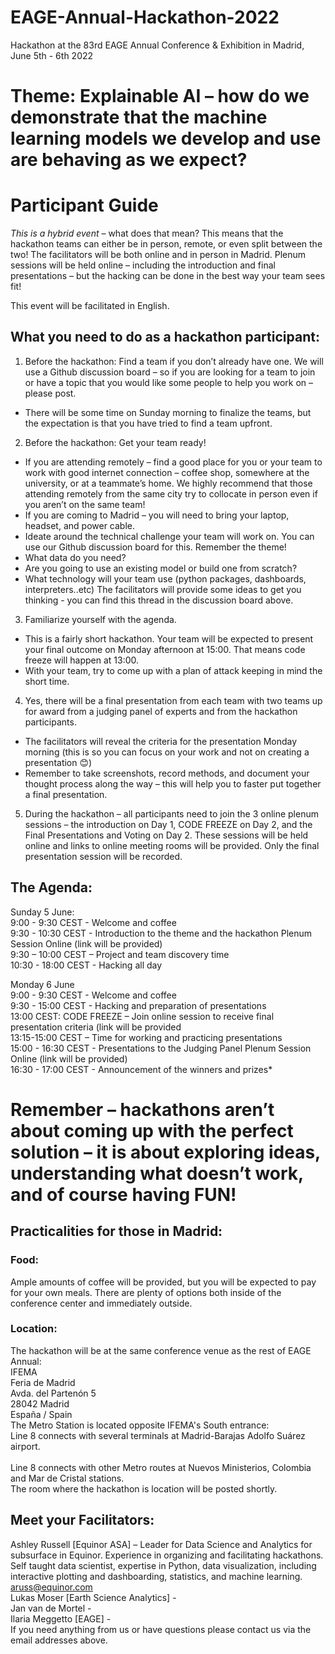 # EAGE-Annual-Hackathon-2022
Hackathon at the 83rd EAGE Annual Conference &amp; Exhibition in Madrid, June 5th - 6th 2022

# Theme: Explainable AI – how do we demonstrate that the machine learning models we develop and use are behaving as we expect?

# Participant Guide

*This is a hybrid event* – what does that mean?  This means that the hackathon teams can either be in person, remote, or even split between the two!  The facilitators will be both online and in person in Madrid.  Plenum sessions will be held online – including the introduction and final presentations – but the hacking can be done in the best way your team sees fit!

This event will be facilitated in English.

## What you need to do as a hackathon participant:
1. Before the hackathon: Find a team if you don’t already have one.  We will use a Github discussion board – so if you are looking for a team to join or have a topic that you would like some people to help you work on – please post.
- There will be some time on Sunday morning to finalize the teams, but the expectation is that you have tried to find a team upfront.
2. Before the hackathon: Get your team ready!
- If you are attending remotely – find a good place for you or your team to work with good internet connection – coffee shop, somewhere at the university, or at a teammate’s home.  We highly recommend that those attending remotely from the same city try to collocate in person even if you aren’t on the same team!
- If you are coming to Madrid – you will need to bring your laptop, headset, and power cable.
- Ideate around the technical challenge your team will work on.  You can use our Github discussion board for this.  Remember the theme!
- What data do you need?
- Are you going to use an existing model or build one from scratch?
 - What technology will your team use (python packages, dashboards, interpreters..etc)
The facilitators will provide some ideas to get you thinking - you can find this thread in the discussion board above.
3. Familiarize yourself with the agenda.
- This is a fairly short hackathon.  Your team will be expected to present your final outcome on Monday afternoon at 15:00.  That means code freeze will happen at 13:00.
- With your team, try to come up with a plan of attack keeping in mind the short time.
4. Yes, there will be a final presentation from each team with two teams up for award from a judging panel of experts and from the hackathon participants.
- The facilitators will reveal the criteria for the presentation Monday morning (this is so you can focus on your work and not on creating a presentation 😊)
- Remember to take screenshots, record methods, and document your thought process along the way – this will help you to faster put together a final presentation.
5. During the hackathon – all participants need to join the 3 online plenum sessions – the introduction on Day 1, CODE FREEZE on Day 2, and the Final Presentations and Voting on Day 2.  These sessions will be held online and links to online meeting rooms will be provided.  Only the final presentation session will be recorded.

## The Agenda:
Sunday 5 June:
<br /> 9:00 - 9:30 CEST - Welcome and coffee
<br /> 9:30 - 10:30 CEST - Introduction to the theme and the hackathon Plenum Session Online (link will be provided)
<br /> 9:30 – 10:00 CEST – Project and team discovery time
<br /> 10:30 - 18:00 CEST -  Hacking all day
 
Monday 6 June
<br /> 9:00 - 9:30 CEST - Welcome and coffee
<br /> 9:30 - 15:00 CEST - Hacking and preparation of presentations
<br /> 13:00 CEST: CODE FREEZE – Join online session to receive final presentation criteria (link will be provided
<br /> 13:15-15:00 CEST – Time for working and practicing presentations
<br /> 15:00 - 16:30 CEST - Presentations to the Judging Panel Plenum Session Online (link will be provided)
<br /> 16:30 - 17:00 CEST - Announcement of the winners and prizes*
 
# Remember – hackathons aren’t about coming up with the perfect solution – it is about exploring ideas, understanding what doesn’t work, and of course having FUN!
 
## Practicalities for those in Madrid:
### Food:
Ample amounts of coffee will be provided, but you will be expected to pay for your own meals.  There are plenty of options both inside of the conference center and immediately outside.
### Location:
The hackathon will be at the same conference venue as the rest of EAGE Annual:
<br />IFEMA
<br />Feria de Madrid
<br />Avda. del Partenón 5
<br />28042 Madrid
<br />España / Spain
<br />The Metro Station is located opposite IFEMA's South entrance:
<br />Line 8 connects with several terminals at Madrid-Barajas Adolfo Suárez airport.  
<br />Line 8 connects with other Metro routes at Nuevos Ministerios, Colombia and Mar de Cristal stations.
<br />The room where the hackathon is location will be posted shortly.

## Meet your Facilitators:
Ashley Russell [Equinor ASA] – Leader for Data Science and Analytics for subsurface in Equinor.  Experience in organizing and facilitating hackathons.  Self taught data scientist, expertise in Python, data visualization, including interactive plotting and dashboarding, statistics, and machine learning. aruss@equinor.com
<br /> Lukas Moser [Earth Science Analytics] -
<br /> Jan van de Mortel - 
<br />Ilaria Meggetto [EAGE] -
<br />If you need anything from us or have questions please contact us via the email addresses above.
